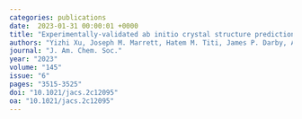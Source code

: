 ```yaml
---
categories: publications
date:  2023-01-31 00:00:01 +0000
title: "Experimentally-validated ab initio crystal structure prediction of novel metal-organic framework materials"
authors: "Yizhi Xu, Joseph M. Marrett, Hatem M. Titi, James P. Darby, Andrew J. Morris, Tomislav Friščić, Mihails Arhangelskis"
journal: "J. Am. Chem. Soc."
year: "2023"
volume: "145"
issue: "6"
pages: "3515-3525"
doi: "10.1021/jacs.2c12095"
oa: "10.1021/jacs.2c12095"
---
```

